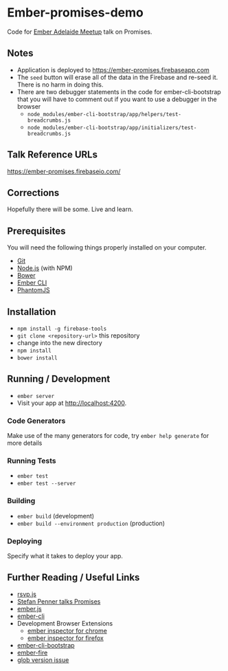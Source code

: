 # Ember-promises-demo

Code for [Ember Adelaide Meetup](http://www.meetup.com/Ember-js-Adelaide/) talk on Promises.

## Notes

* Application is deployed to <https://ember-promises.firebaseapp.com>
* The `seed` button will erase all of the data in the Firebase and re-seed it. There is no harm in doing this.
* There are two debugger statements in the code for ember-cli-bootstrap that you will have to comment out if you want to use a debugger in the browser
  * `node_modules/ember-cli-bootstrap/app/helpers/test-breadcrumbs.js`
  * `node_modules/ember-cli-bootstrap/app/initializers/test-breadcrumbs.js`

## Talk Reference URLs

<https://ember-promises.firebaseio.com/>

## Corrections

Hopefully there will be some. Live and learn.

## Prerequisites

You will need the following things properly installed on your computer.

* [Git](http://git-scm.com/)
* [Node.js](http://nodejs.org/) (with NPM)
* [Bower](http://bower.io/)
* [Ember CLI](http://www.ember-cli.com/)
* [PhantomJS](http://phantomjs.org/)

## Installation

* `npm install -g firebase-tools`
* `git clone <repository-url>` this repository
* change into the new directory
* `npm install`
* `bower install`

## Running / Development

* `ember server`
* Visit your app at [http://localhost:4200](http://localhost:4200).

### Code Generators

Make use of the many generators for code, try `ember help generate` for more details

### Running Tests

* `ember test`
* `ember test --server`

### Building

* `ember build` (development)
* `ember build --environment production` (production)

### Deploying

Specify what it takes to deploy your app.

## Further Reading / Useful Links

* [rsvp.js](https://github.com/tildeio/rsvp.js/)
* [Stefan Penner talks Promises](https://www.youtube.com/watch?v=g5CSaK3HqVA&feature=youtu.be)
* [ember.js](http://emberjs.com/)
* [ember-cli](http://www.ember-cli.com/)
* Development Browser Extensions
  * [ember inspector for chrome](https://chrome.google.com/webstore/detail/ember-inspector/bmdblncegkenkacieihfhpjfppoconhi)
  * [ember inspector for firefox](https://addons.mozilla.org/en-US/firefox/addon/ember-inspector/)
* [ember-cli-bootstrap](https://www.npmjs.com/package/ember-cli-bootstrap)
* [ember-fire](https://github.com/firebase/emberfire)
* [glob  version issue](http://stackoverflow.com/questions/28969744/unable-to-clone-git-repository-object-function-has-no-method-hasmagic)
